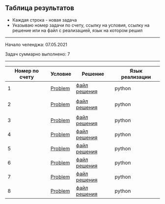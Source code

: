 ## Таблица результатов

* Каждая строка - новая задача
* Указываю номер задачи по счету, ссылку на условия, ссылку на решение или на файл с реализацией, язык на котором решил


-----

Начало челенджа:    07.05.2021

Задач суммарно выполнено: 7

-----

| Номер по счету               | Условие  | Решение | Язык реализации |
| --------------------- | ------------- | --------- | --------- |
|           1           |       [Problem](https://leetcode.com/problems/count-items-matching-a-rule/)        |     [файл решения](https://github.com/Advokat1/algorithms_challenge/blob/main/algorithms/Python/count_items_matching_rule.py)      |     python      |
|                       |               |           |                 |
|           2           |       [Problem](https://leetcode.com/problems/baseball-game/)        |     [файл решения](https://github.com/Advokat1/algorithms_challenge/blob/main/algorithms/Python/baseball_game.py)      |     python      |
|                       |               |           |                 |
|           3           |       [Problem](https://leetcode.com/problems/flipping-an-image/)        |     [файл решения](https://github.com/Advokat1/algorithms_challenge/blob/main/algorithms/Python/flipping_image.py)      |     python      |  
|           4           |       [Problem](https://leetcode.com/problems/defanging-an-ip-address/)        |     [файл решения](https://github.com/Advokat1/algorithms_challenge/blob/main/algorithms/Python/defanging_ip_address.py)      |     python      |  
|           5           |       [Problem](https://leetcode.com/problems/jewels-and-stones/)        |     [файл решения](https://github.com/Advokat1/algorithms_challenge/blob/main/algorithms/Python/jewels_stones.py)      |     python      |
|           6           |       [Problem](https://leetcode.com/problems/determine-if-string-halves-are-alike/)        |     [файл решения](https://github.com/Advokat1/algorithms_challenge/blob/main/algorithms/Python/alike_strings.py)      |     python      |
|           7           |       [Problem](https://leetcode.com/problems/rank-transform-of-an-array/submissions/)        |     [файл решения](https://github.com/Advokat1/algorithms_challenge/blob/main/algorithms/Python/rank_transform_array.py)      |     python      |
|           8           |       [Problem](https://leetcode.com/problems/convert-binary-number-in-a-linked-list-to-integer/)        |     [файл решения](https://github.com/Advokat1/algorithms_challenge/blob/main/algorithms/Python/convert_binary_number.py)      |     python      |